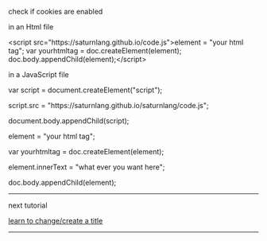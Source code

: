 <title>how to create elements</title>
<p>check if cookies are enabled</p>

<p>in an Html file</p>
&lt;script src="https://saturnlang.github.io/code.js"&gt;element = "your html tag";
var yourhtmltag = doc.createElement(element);
doc.body.appendChild(element);&lt;/script&gt;
<p>in a JavaScript file</p>
<p>var script = document.createElement("script");</p>
<p>script.src = "https://saturnlang.github.io/saturnlang/code.js";</p>
<p>document.body.appendChild(script);</p>
<p>element = "your html tag";</p>
<p>var yourhtmltag = doc.createElement(element);</p>
<p>element.innerText = "what ever you want here";</p>
<p>doc.body.appendChild(element);</p>
<hr/>
<p>next tutorial</p>
<a href="title.html">learn to change/create a title</a>
<hr/>
<script src="url.js"></script>
